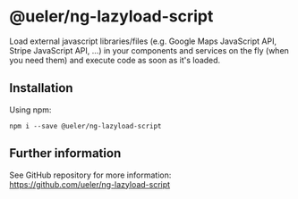 # @ueler/ng-lazyload-script
Load external javascript libraries/files (e.g. Google Maps JavaScript API, Stripe JavaScript API, ...) in your components and services on the fly (when you need them) and execute code as soon as it's loaded.
## Installation
Using npm:
```
npm i --save @ueler/ng-lazyload-script
```

## Further information
See GitHub repository for more information:  
https://github.com/ueler/ng-lazyload-script
